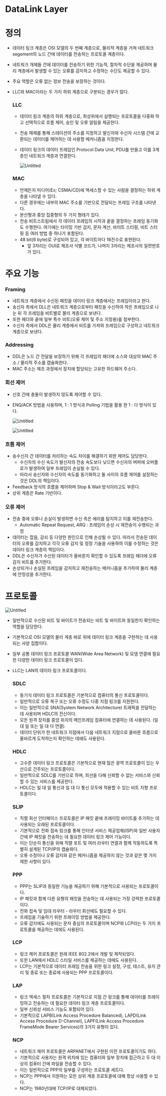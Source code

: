 # DataLink Layer

# 정의

- 데이터 링크 계층은 OSI 모델의 두 번째 계층으로, 물리적 계층을 거쳐 네트워크 segement의 노드 간에 데이터를 전송하는 프로토콜 계층이다.
- 네트워크 개체들 간에 데이터를 전송하기 위한 기능적, 절차적 수단을 제공하며 물리 계층에서 발생할 수 있는 오류를 감지하고 수정하는 수단도 제공할 수 있다.
- 주요 역할은 오류 없는 정보 전송을 보장하는 것이다.
- LLC와 MAC이라는 두 가지 하위 계층으로 구분되는 경우가 많다.
    
    ### LLC
    
    - 데이터 링크 계층의 하위 계층으로, 최상위에서 실행되는 프로토콜을 다중화 하고 선택적으로 흐름 제어, 승인 및 오류 알림을 제공한다.
    - 전송 매체를 통해 스테이션의 주소를 지정하고 발신자와 수신자 시스템 간에 교환되는 데이터를 제어하는 데 사용할 메커니즘을 지정한다.
    - 데이터 링크의 데이터 프레임인 Protocol Data Unit, PDU를 만들고 이를 3계층인 네트워크 계층과 연결한다.
        
        ![Untitled](DataLink%20Layer%20c4ece97a21844dc8832511de04a110e1/Untitled.png)
        
    
    ### MAC
    
    - 언제든지 미디어(Ex; CSMA/CD)에 액세스할 수 있는 사람을 결정하는 하위 계층을 나타낼 수 있다.
    - 다른 경우에는 내부의 MAC 주소를 기반으로 전달되는 프레임 구조를 나타낸다.
    - 분산형과 중앙 집중형의 두 가지 형태가 있다.
    - 전송 비트스트림에서 각 데이터 프레임의 시작과 끝을 결정하는 프레임 동기화도 수행한다. 여기에는 타이밍 기반 감지, 문자 계산, 바이트 스터핑, 비트 스터핑 등 여러 방법 중 하나가 포함된다.
    - 48 bit(6 byte)로 구성되어 있고, 각 바이트마다 16진수로 표현된다.
        - 앞 3자리는 OUI로 제조사 식별 코드가, 나머지 3자리는 제조사의 일련번호가 있다.

# 주요 기능

### Framing

- 네트워크 계층에서 수신된 패킷을 데이터 링크 계층에서는 프레임이라고 한다.
- 송신자 측에서 DLL은 네트워크 계층으로부터 패킷을 수신하여 작은 프레임으로 나눈 뒤 각 프레임을 비트별로 물리 계층으로 보낸다.
- 또한 헤더와 끝에 일부 특수 비트(오류 제어 및 주소 지정용)를 첨부한다.
- 수신자 측에서 DDL은 물리 계층에서 비트를 가져와 프레임으로 구성하고 네트워크 계층으로 보낸다.

### Addressing

- DDL은 노드 간 전달을 보장하기 위해 각 프레임의 헤더에 소스와 대상의 MAC 주소 / 물리적 주소를 캡슐화한다.
- MAC 주소는 제조 과정에서 장치에 할당되는 고유한 하드웨어 주소다.

### 회선 제어

- 신호 간에 충돌이 발생하지 않도록 제어할 수 있다.
- ENQ/ACK 방법을 사용하며, 1 : 1 방식과 Polling 기법을 활용 한 1 : 다 방식이 있다.
    
    ![Untitled](DataLink%20Layer%20c4ece97a21844dc8832511de04a110e1/Untitled%201.png)
    
    ![Untitled](DataLink%20Layer%20c4ece97a21844dc8832511de04a110e1/Untitled%202.png)
    

### 흐름 제어

- 송수신자 간 데이터를 처리하는 속도 차이를 해결하기 위한 제어도 담당한다.
    - 수신자의 수신 속도가 발신자의 전송 속도보다 낮으면 수신자의 버퍼에 오버플로가 발생하여 일부 프레임이 손실될 수 있다.
    - 따라서 송신자와 수신자의 속도를 동기화하고 둘 사이의 흐름 제어를 설정하는 것은 DDL의 책임이다.
- Feedback 방식의 흐름을 제어하며 Stop & Wait 방식이라고도 부른다.
- 상위 계층은 Rate 기반이다.

### 오류 제어

- 전송 중에 오류나 손실이 발생하면 수신 측은 에러를 탐지하고 이를 재전송한다.
    - Automatic Repeat Request, ARQ : 프레임이 손상 시 재전송이 수행되는 과정
- 데이터는 잡음, 감쇠 등 다양한 원인으로 인해 손상될 수 있다. 따라서 전송된 데이터의 오류를 감지하고 각각 오류 감지 및 정정 기술을 사용하여 이를 수정하는 것은 데이터 링크 계층의 책임이다.
- DDL은 수신자가 수신된 데이터가 올바른지 확인할 수 있도록 프레임 헤더에 오류 감지 비트를 추가한다.
- 손상되거나 손실된 프레임을 감지하고 재전송하는 메커니즘을 추가하여 물리 계층에 안정성을 추가한다.

# 프로토콜

![Untitled](DataLink%20Layer%20c4ece97a21844dc8832511de04a110e1/Untitled%203.png)

- 일반적으로 수신된 비트 및 바이트가 전송되는 비트 및 바이트와 동일한지 확인하는 역할을 담당한다.
- 기본적으로 OSI 모델의 물리 계층 바로 위에 데이터 링크 계층을 구현하는 데 사용되는 사양 집합이다.
- 일부 공통 데이터 링크 프로토콜 WAN(Wide Area Network) 및 모뎀 연결에 필요한 다양한 데이터 링크 프로토콜이 있다.
- LLC는 LAN의 데이터 링크 프로토콜이다.
    
    ### SDLC
    
    - 동기식 데이터 링크 프로토콜은 기본적으로 컴퓨터의 통신 프로토콜이다.
    - 일반적으로 오류 복구 또는 오류 수정도 다중 지점 링크를 지원한다.
    - 이는 일반적으로 SNA(System Network Architecture) 트래픽을 전달하는 데 사용되며 HDLC의 전신이다.
    - 모든 원격 장치를 중앙 위치의 메인프레임 컴퓨터에 연결하는 데 사용된다. (일 대 일 또는 일 대 다 연결)
    - 데이터 단위가 한 네트워크 지점에서 다음 네트워크 지점으로 올바른 흐름으로 올바르게 도착하는지 확인하는 데에도 사용된다.
    
    ### HDLC
    
    - 고수준 데이터 링크 프로토콜은 기본적으로 현재 많은 광역 프로토콜이 있는 우산으로 간주되는 프로토콜이다.
    - 일반적으로 SDLC를 기반으로 하며, 최선을 다해 신뢰할 수 없는 서비스와 신뢰할 수 있는 서비스를 제공한다.
    - HDLC는 일 대 일 통신과 일 대 다 통신 모두에 적용할 수 있는 비트 지향 프로토콜이다.
    
    ### SLIP
    
    - 직렬 회선 인터페이스 프로토콜은 IP 패킷 끝에 프레이밍 바이트를 추가하는 데 사용되는 오래된 프로토콜이다.
    - 기본적으로 전화 접속 링크를 통해 인터넷 서비스 제공업체(ISP)와 일반 사용자 간에 IP 패킷을 전송하는 데 필요한 데이터 링크 제어 기능이다.
    - 이는 단순히 통신을 위해 직렬 포트 및 여러 라우터 연결과 함께 작동하도록 특별히 설계된 TCP/IP의 캡슐화다.
    - 오류 수정이나 오류 감지와 같은 메커니즘을 제공하지 않는 것과 같은 몇 가지 제한 사항이 있다.
    
    ### PPP
    
    - PPP는 SLIP과 동일한 기능을 제공하기 위해 기본적으로 사용되는 프로토콜이다.
    - IP 패킷과 함께 다른 유형의 패킷을 전송하는 데 사용되는 가장 강력한 프로토콜이다.
    - 전화 접속 및 임대 라우터 - 라우터 회선에도 필요할 수 있다.
    - 프레임을 기술하기 위한 프레이밍 방법을 제공한다.
    - 오류 감지에도 사용되는 문자 중심의 프로토콜이며 NCP와 LCP라는 두 가지 프로토콜을 제공하는 데에도 사용된다.
    
    ### LCP
    
    - 링크 제어 프로토콜은 원래 IEEE 802.2에서 개발 및 제작되었다.
    - 또한 LAN에서 HDLC 스타일 서비스를 제공하는 데에도 사용된다.
    - LCP는 기본적으로 데이터 프레임 전송을 위한 링크 설정, 구성, 테스트, 유지 관리 및 종료 또는 종료에 사용되는 PPP 프로토콜이다.
    
    ### LAP
    
    - 링크 액세스 절차 프로토콜은 기본적으로 지점 간 링크를 통해 데이터를 프레이밍하고 전송하는 데 필요한 데이터 링크 계층 프로토콜이다.
    - 일부 신뢰성 서비스 기능도 포함되어 있다.
    - 기본적으로 LAPB(Link Access Procedure Balanced), LAPD(Link Access Procedure D-Channel), LAPF(Link Access Procedure FrameMode Bearer Services)의 3가지 유형이 있다.
    
    ### NCP
    
    - 네트워크 제어 프로토콜은 ARPANET에서 구현된 이전 프로토콜이기도 하다.
    - 기본적으로 사용자는 원격 위치에 있는 컴퓨터와 일부 장치에 접근하고 두 대 이상의 컴퓨터 간에 파일을 전송할 수 있다.
    - 이는 일반적으로 PPP의 일부를 구성하는 프로토콜 세트다.
    - NCP는 PPP에서 지원하는 모든 상위 계층 프로토콜에 대해 항상 사용할 수 있다.
    - NCP는 1980년대에 TCP/IP로 대체되었다.